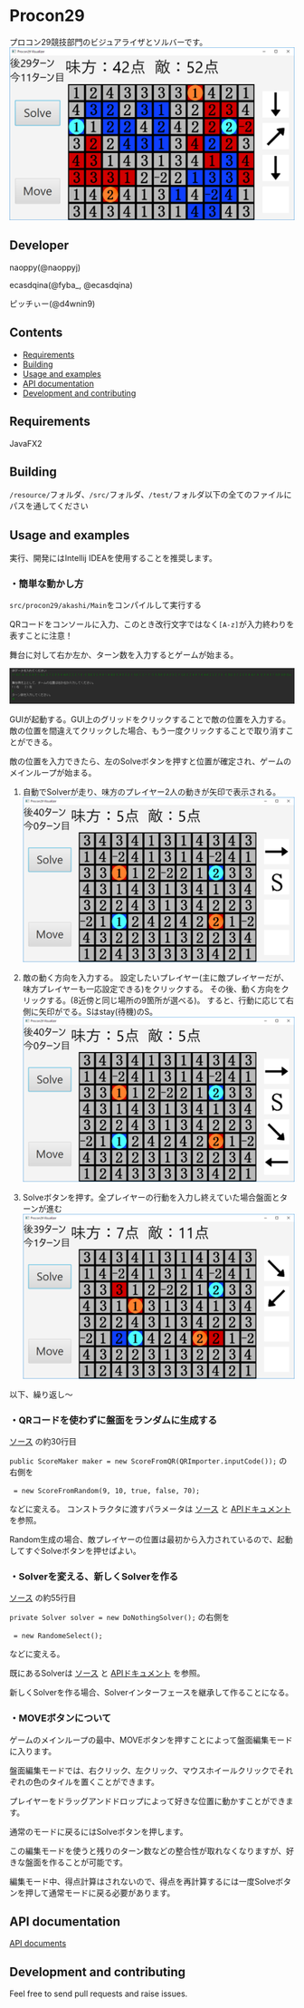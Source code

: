 # Procon29
プロコン29競技部門のビジュアライザとソルバーです。
![Overview](https://raw.githubusercontent.com/naoppy/Procon29/master/docs/ReadmeResources/overview.png?token=AbSzmU40ifUi9u3zfw5Oe57tgj84O5aUks5b55JuwA%3D%3D)

## Developer
naoppy(@naoppyj)

ecasdqina(@fyba_, @ecasdqina)

ピッチぃー(@d4wnin9)

## Contents
- [Requirements](#Requirements)
- [Building](#building)
- [Usage and examples](#usage-and-examples)
- [API documentation](#api-documentation)
- [Development and contributing](#Development-and-contributing)

## Requirements
JavaFX2

## Building
`/resource/`フォルダ、`/src/`フォルダ、`/test/`フォルダ以下の全てのファイルにパスを通してください

## Usage and examples
実行、開発にはIntellij IDEAを使用することを推奨します。

### ・簡単な動かし方
`src/procon29/akashi/Main`をコンパイルして実行する

QRコードをコンソールに入力、このとき改行文字ではなく`[A-z]`が入力終わりを表すことに注意！

舞台に対して右か左か、ターン数を入力するとゲームが始まる。

![run1](https://raw.githubusercontent.com/naoppy/Procon29/master/docs/ReadmeResources/howToRun1.png?token=AbSzmauASnmkecSckEXPD-Ar5kprDfNwks5b55LqwA%3D%3D)

GUIが起動する。GUI上のグリッドをクリックすることで敵の位置を入力する。
敵の位置を間違えてクリックした場合、もう一度クリックすることで取り消すことができる。

敵の位置を入力できたら、左のSolveボタンを押すと位置が確定され、ゲームのメインループが始まる。

1. 自動でSolverが走り、味方のプレイヤー2人の動きが矢印で表示される。
![run2](https://raw.githubusercontent.com/naoppy/Procon29/master/docs/ReadmeResources/howToRun2.png?token=AbSzmRvbW5354PGVT0_8UrQK-oNAY2uKks5b55MGwA%3D%3D)

2. 敵の動く方向を入力する。
設定したいプレイヤー(主に敵プレイヤーだが、味方プレイヤーも一応設定できる)をクリックする。
その後、動く方向をクリックする。(8近傍と同じ場所の9箇所が選べる)。
すると、行動に応じて右側に矢印がでる。Sはstay(待機)のS。
![run3](https://raw.githubusercontent.com/naoppy/Procon29/master/docs/ReadmeResources/howToRun3.png?token=AbSzmRXyAaznyRcfIBqlNc1Nd450HJF2ks5b55M3wA%3D%3D)

3. Solveボタンを押す。全プレイヤーの行動を入力し終えていた場合盤面とターンが進む
![run4](https://raw.githubusercontent.com/naoppy/Procon29/master/docs/ReadmeResources/howToRun4.png?token=AbSzmaAman6S7PYwmYTru8t9LqoJi0jIks5b55NawA%3D%3D)

以下、繰り返し～

### ・QRコードを使わずに盤面をランダムに生成する
[ソース](src/procon29/akashi/GameBoard.java)
の約30行目

`public ScoreMaker maker = new ScoreFromQR(QRImporter.inputCode());`
の右側を

` = new ScoreFromRandom(9, 10, true, false, 70);`

などに変える。
コンストラクタに渡すパラメータは
[ソース](src/procon29/akashi/scores/ScoreFromRandom.java)
と
[APIドキュメント](https://naoppy.github.io/Procon29/procon29/akashi/scores/ScoreFromRandom.html)
を参照。

Random生成の場合、敵プレイヤーの位置は最初から入力されているので、起動してすぐSolveボタンを押せばよい。

### ・Solverを変える、新しくSolverを作る
[ソース](src/procon29/akashi/GameBoard.java)
の約55行目

`private Solver solver = new DoNothingSolver();`
の右側を

` = new RandomeSelect();`

などに変える。

既にあるSolverは
[ソース](src/procon29/akashi/solver)
と
[APIドキュメント](https://naoppy.github.io/Procon29/procon29/akashi/solver/package-summary.html)
を参照。

新しくSolverを作る場合、Solverインターフェースを継承して作ることになる。

### ・MOVEボタンについて
ゲームのメインループの最中、MOVEボタンを押すことによって盤面編集モードに入ります。

盤面編集モードでは、右クリック、左クリック、マウスホイールクリックでそれぞれの色のタイルを置くことができます。

プレイヤーをドラッグアンドドロップによって好きな位置に動かすことができます。

通常のモードに戻るにはSolveボタンを押します。

この編集モードを使うと残りのターン数などの整合性が取れなくなりますが、好きな盤面を作ることが可能です。

編集モード中、得点計算はされないので、得点を再計算するには一度Solveボタンを押して通常モードに戻る必要があります。

## API documentation
[API documents](https://naoppy.github.io/Procon29/)

## Development and contributing
Feel free to send pull requests and raise issues.
